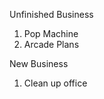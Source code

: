 Unfinished Business
<ol>
	<li>Pop Machine</li>
	<li>Arcade Plans</li>
</ol>
New Business
<ol>
	<li>Clean up office</li>
</ol>